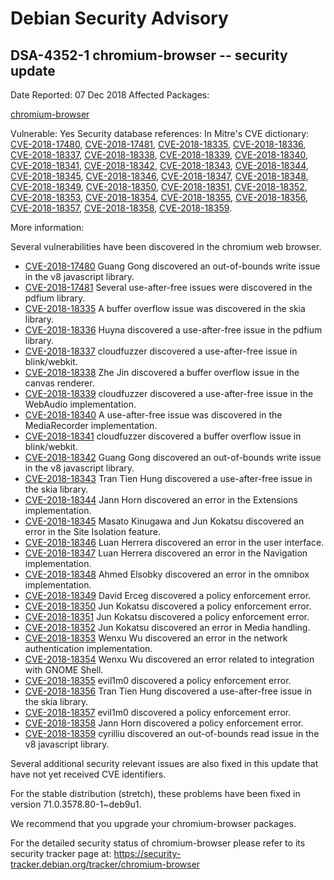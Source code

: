 
Debian Security Advisory
========================


DSA-4352-1 chromium-browser -- security update
----------------------------------------------



Date Reported:
07 Dec 2018
Affected Packages:

[chromium-browser](https://packages.debian.org/src:chromium-browser)

Vulnerable:
Yes
Security database references:
In Mitre's CVE dictionary: [CVE-2018-17480](https://security-tracker.debian.org/tracker/CVE-2018-17480), [CVE-2018-17481](https://security-tracker.debian.org/tracker/CVE-2018-17481), [CVE-2018-18335](https://security-tracker.debian.org/tracker/CVE-2018-18335), [CVE-2018-18336](https://security-tracker.debian.org/tracker/CVE-2018-18336), [CVE-2018-18337](https://security-tracker.debian.org/tracker/CVE-2018-18337), [CVE-2018-18338](https://security-tracker.debian.org/tracker/CVE-2018-18338), [CVE-2018-18339](https://security-tracker.debian.org/tracker/CVE-2018-18339), [CVE-2018-18340](https://security-tracker.debian.org/tracker/CVE-2018-18340), [CVE-2018-18341](https://security-tracker.debian.org/tracker/CVE-2018-18341), [CVE-2018-18342](https://security-tracker.debian.org/tracker/CVE-2018-18342), [CVE-2018-18343](https://security-tracker.debian.org/tracker/CVE-2018-18343), [CVE-2018-18344](https://security-tracker.debian.org/tracker/CVE-2018-18344), [CVE-2018-18345](https://security-tracker.debian.org/tracker/CVE-2018-18345), [CVE-2018-18346](https://security-tracker.debian.org/tracker/CVE-2018-18346), [CVE-2018-18347](https://security-tracker.debian.org/tracker/CVE-2018-18347), [CVE-2018-18348](https://security-tracker.debian.org/tracker/CVE-2018-18348), [CVE-2018-18349](https://security-tracker.debian.org/tracker/CVE-2018-18349), [CVE-2018-18350](https://security-tracker.debian.org/tracker/CVE-2018-18350), [CVE-2018-18351](https://security-tracker.debian.org/tracker/CVE-2018-18351), [CVE-2018-18352](https://security-tracker.debian.org/tracker/CVE-2018-18352), [CVE-2018-18353](https://security-tracker.debian.org/tracker/CVE-2018-18353), [CVE-2018-18354](https://security-tracker.debian.org/tracker/CVE-2018-18354), [CVE-2018-18355](https://security-tracker.debian.org/tracker/CVE-2018-18355), [CVE-2018-18356](https://security-tracker.debian.org/tracker/CVE-2018-18356), [CVE-2018-18357](https://security-tracker.debian.org/tracker/CVE-2018-18357), [CVE-2018-18358](https://security-tracker.debian.org/tracker/CVE-2018-18358), [CVE-2018-18359](https://security-tracker.debian.org/tracker/CVE-2018-18359).  

More information:

Several vulnerabilities have been discovered in the chromium web browser.


* [CVE-2018-17480](https://security-tracker.debian.org/tracker/CVE-2018-17480)
Guang Gong discovered an out-of-bounds write issue in the v8 javascript
 library.
* [CVE-2018-17481](https://security-tracker.debian.org/tracker/CVE-2018-17481)
Several use-after-free issues were discovered in the pdfium library.
* [CVE-2018-18335](https://security-tracker.debian.org/tracker/CVE-2018-18335)
A buffer overflow issue was discovered in the skia library.
* [CVE-2018-18336](https://security-tracker.debian.org/tracker/CVE-2018-18336)
Huyna discovered a use-after-free issue in the pdfium library.
* [CVE-2018-18337](https://security-tracker.debian.org/tracker/CVE-2018-18337)
cloudfuzzer discovered a use-after-free issue in blink/webkit.
* [CVE-2018-18338](https://security-tracker.debian.org/tracker/CVE-2018-18338)
Zhe Jin discovered a buffer overflow issue in the canvas renderer.
* [CVE-2018-18339](https://security-tracker.debian.org/tracker/CVE-2018-18339)
cloudfuzzer discovered a use-after-free issue in the WebAudio
 implementation.
* [CVE-2018-18340](https://security-tracker.debian.org/tracker/CVE-2018-18340)
A use-after-free issue was discovered in the MediaRecorder implementation.
* [CVE-2018-18341](https://security-tracker.debian.org/tracker/CVE-2018-18341)
cloudfuzzer discovered a buffer overflow issue in blink/webkit.
* [CVE-2018-18342](https://security-tracker.debian.org/tracker/CVE-2018-18342)
Guang Gong discovered an out-of-bounds write issue in the v8 javascript
 library.
* [CVE-2018-18343](https://security-tracker.debian.org/tracker/CVE-2018-18343)
Tran Tien Hung discovered a use-after-free issue in the skia library.
* [CVE-2018-18344](https://security-tracker.debian.org/tracker/CVE-2018-18344)
Jann Horn discovered an error in the Extensions implementation.
* [CVE-2018-18345](https://security-tracker.debian.org/tracker/CVE-2018-18345)
Masato Kinugawa and Jun Kokatsu discovered an error in the Site Isolation
 feature.
* [CVE-2018-18346](https://security-tracker.debian.org/tracker/CVE-2018-18346)
Luan Herrera discovered an error in the user interface.
* [CVE-2018-18347](https://security-tracker.debian.org/tracker/CVE-2018-18347)
Luan Herrera discovered an error in the Navigation implementation.
* [CVE-2018-18348](https://security-tracker.debian.org/tracker/CVE-2018-18348)
Ahmed Elsobky discovered an error in the omnibox implementation.
* [CVE-2018-18349](https://security-tracker.debian.org/tracker/CVE-2018-18349)
David Erceg discovered a policy enforcement error.
* [CVE-2018-18350](https://security-tracker.debian.org/tracker/CVE-2018-18350)
Jun Kokatsu discovered a policy enforcement error.
* [CVE-2018-18351](https://security-tracker.debian.org/tracker/CVE-2018-18351)
Jun Kokatsu discovered a policy enforcement error.
* [CVE-2018-18352](https://security-tracker.debian.org/tracker/CVE-2018-18352)
Jun Kokatsu discovered an error in Media handling.
* [CVE-2018-18353](https://security-tracker.debian.org/tracker/CVE-2018-18353)
Wenxu Wu discovered an error in the network authentication implementation.
* [CVE-2018-18354](https://security-tracker.debian.org/tracker/CVE-2018-18354)
Wenxu Wu discovered an error related to integration with GNOME Shell.
* [CVE-2018-18355](https://security-tracker.debian.org/tracker/CVE-2018-18355)
evil1m0 discovered a policy enforcement error.
* [CVE-2018-18356](https://security-tracker.debian.org/tracker/CVE-2018-18356)
Tran Tien Hung discovered a use-after-free issue in the skia library.
* [CVE-2018-18357](https://security-tracker.debian.org/tracker/CVE-2018-18357)
evil1m0 discovered a policy enforcement error.
* [CVE-2018-18358](https://security-tracker.debian.org/tracker/CVE-2018-18358)
Jann Horn discovered a policy enforcement error.
* [CVE-2018-18359](https://security-tracker.debian.org/tracker/CVE-2018-18359)
cyrilliu discovered an out-of-bounds read issue in the v8 javascript
 library.


Several additional security relevant issues are also fixed in this update
that have not yet received CVE identifiers.


For the stable distribution (stretch), these problems have been fixed in
version 71.0.3578.80-1~deb9u1.


We recommend that you upgrade your chromium-browser packages.


For the detailed security status of chromium-browser please refer to
its security tracker page at:
<https://security-tracker.debian.org/tracker/chromium-browser>





